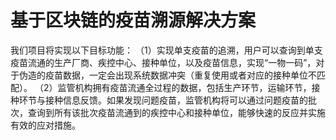 # 基于区块链的疫苗溯源解决方案
我们项目将实现以下目标功能：
（1）实现单支疫苗的追溯，用户可以查询到单支疫苗流通的生产厂商、疾控中心、接种单位，以及疫苗信息，实现“一物一码”，对于伪造的疫苗数据，一定会出现系统数据冲突（重复使用或者对应的接种单位不匹配）。
（2）监管机构拥有疫苗流通全过程的数据，包括生产环节，运输环节，接种环节与接种信息反馈。如果发现问题疫苗，监管机构将可以通过问题疫苗的批次，查询到所有该批次疫苗流通到的疾控中心和接种单位，能够快速的反应并实施有效的应对措施。
